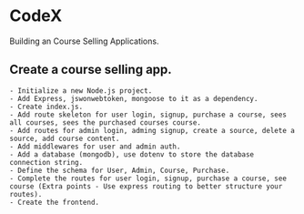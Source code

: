 # CodeX
Building an Course Selling Applications.

## Create a course selling app.

    - Initialize a new Node.js project. 
    - Add Express, jswonwebtoken, mongoose to it as a dependency.
    - Create index.js.
    - Add route skeleton for user login, signup, purchase a course, sees all courses, sees the purchased courses course. 
    - Add routes for admin login, adming signup, create a source, delete a source, add course content. 
    - Add middlewares for user and admin auth. 
    - Add a database (mongodb), use dotenv to store the database connection string. 
    - Define the schema for User, Admin, Course, Purchase. 
    - Complete the routes for user login, signup, purchase a course, see course (Extra points - Use express routing to better structure your routes).
    - Create the frontend. 